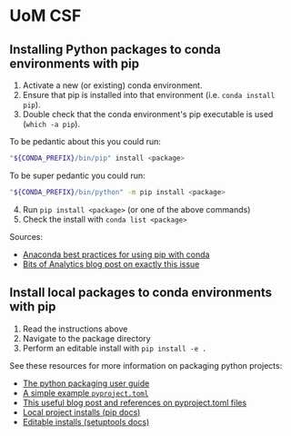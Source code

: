 # UoM CSF

## Installing Python packages to conda environments with pip

1. Activate a new (or existing) conda environment.
2. Ensure that pip is installed into that environment (i.e. `conda install pip`).
3. Double check that the conda environment's pip executable is used (`which -a pip`).

To be pedantic about this you could run:
```bash
"${CONDA_PREFIX}/bin/pip" install <package>
```

To be super pedantic you could run:
```bash
"${CONDA_PREFIX}/bin/python" -m pip install <package>
```
4. Run `pip install <package>` (or one of the above commands)
5. Check the install with `conda list <package>`

Sources:
- [Anaconda best practices for using pip with conda](https://www.anaconda.com/blog/using-pip-in-a-conda-environment)
- [Bits of Analytics blog post on exactly this issue](https://bitsofanalytics.org/posts/pip-conda-local-dev/pip_conda_local_dev.html)

## Install local packages to conda environments with pip
1. Read the instructions above
2. Navigate to the package directory
3. Perform an editable install with `pip install -e .`

See these resources for more information on packaging python projects:
- [The python packaging user guide](https://packaging.python.org/en/latest/tutorials/packaging-projects/)
- [A simple example `pyproject.toml`](https://github.com/space-physics/lowtran/blob/main/pyproject.toml)
- [This useful blog post and references on pyproject.toml files](https://www.scivision.dev/python-minimal-package/)
- [Local project installs (pip docs)](https://pip.pypa.io/en/stable/topics/local-project-installs/)
- [Editable installs (setuptools docs)](https://setuptools.pypa.io/en/latest/userguide/development_mode.html)
